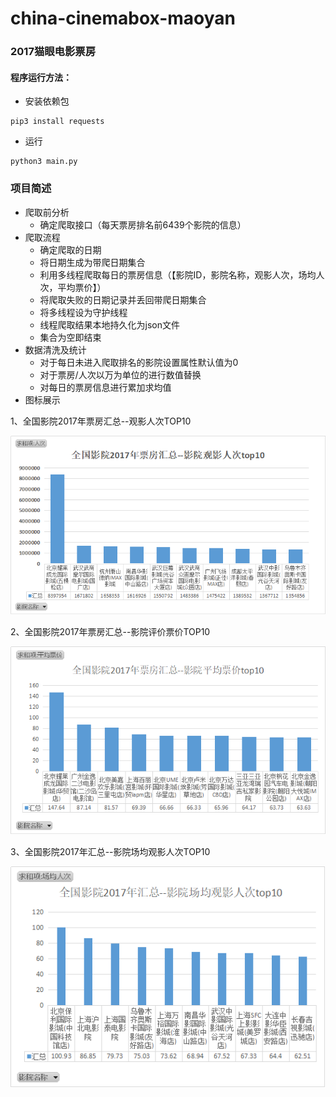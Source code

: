 # china-cinemabox-maoyan
### 2017猫眼电影票房

#### 程序运行方法：

- 安装依赖包

```
pip3 install requests
```

- 运行

```
python3 main.py
```

### 项目简述

- 爬取前分析
  - 确定爬取接口（每天票房排名前6439个影院的信息）
- 爬取流程
  - 确定爬取的日期
  - 将日期生成为带爬日期集合
  - 利用多线程爬取每日的票房信息（【影院ID，影院名称，观影人次，场均人次，平均票价】）
  - 将爬取失败的日期记录并丢回带爬日期集合
  - 将多线程设为守护线程
  - 线程爬取结果本地持久化为json文件
  - 集合为空即结束
- 数据清洗及统计
  - 对于每日未进入爬取排名的影院设置属性默认值为0
  - 对于票房/人次以万为单位的进行数值替换
  - 对每日的票房信息进行累加求均值
- 图标展示

1、全国影院2017年票房汇总--观影人次TOP10

![](./pic1.png)

2、全国影院2017年票房汇总--影院评价票价TOP10

![](./pic2.png)

3、全国影院2017年汇总--影院场均观影人次TOP10

![](./pic3.png)





